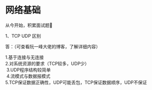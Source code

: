 # 网络基础
从今开始，积累面试题📝

1、TCP UDP 区别

答：（可查看阮一峰大佬的博客，了解详细内容）

1.基于连接与无连接 <br>
2.对系统资源的要求（TCP较多，UDP少）<br> 3.UDP程序结构较简单 <br> 4.流模式与数据报模式 <br>
5.TCP保证数据正确性，UDP可能丢包，TCP保证数据顺序，UDP不保证
